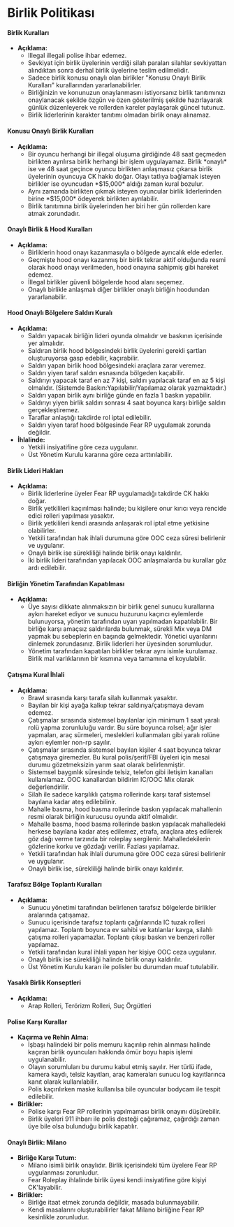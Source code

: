 # Birlik Politikası

#### Birlik Kuralları

* **Açıklama:**
  * Illegal illegali polise ihbar edemez.
  * Sevkiyat için birlik üyelerinin verdiği silah paraları silahlar sevkiyattan alındıktan sonra derhal birlik üyelerine teslim edilmelidir.
  * Sadece birlik konusu onaylı olan birlikler "Konusu Onaylı Birlik Kuralları" kurallarından yararlanabilirler.
  * Birliğinizin ve konunuzun onaylanmasını istiyorsanız birlik tanıtımınızı onaylanacak şekilde özgün ve özen gösterilmiş şekilde hazırlayarak günlük düzenleyerek ve rollerden kareler paylaşarak güncel tutunuz.
  * Birlik liderlerinin karakter tanıtımı olmadan birlik onayı alınamaz.

#### Konusu Onaylı Birlik Kuralları

* **Açıklama:**
  * Bir oyuncu herhangi bir illegal oluşuma girdiğinde 48 saat geçmeden birlikten ayrılırsa birlik herhangi bir işlem uygulayamaz. Birlik \*onaylı\* ise ve 48 saat geçince oyuncu birlikten anlaşmasız çıkarsa birlik üyelerinin oyuncuya CK hakkı doğar. Olayı tatlıya bağlamak isteyen birlikler ise oyuncudan \*$15,000\* aldığı zaman kural bozulur.
  * Aynı zamanda birlikten çıkmak isteyen oyuncular birlik liderlerinden birine \*$15,000\* ödeyerek birlikten ayrılabilir.
  * Birlik tanıtımına birlik üyelerinden her biri her gün rollerden kare atmak zorundadır.

#### Onaylı Birlik & Hood Kuralları

* **Açıklama:**
  * Birliklerin hood onayı kazanmasıyla o bölgede ayrıcalık elde ederler.
  * Geçmişte hood onayı kazanmış bir birlik tekrar aktif olduğunda resmi olarak hood onayı verilmeden, hood onayına sahipmiş gibi hareket edemez.
  * İllegal birlikler güvenli bölgelerde hood alanı seçemez.
  * Onaylı birlikle anlaşmalı diğer birlikler onaylı birliğin hoodundan yararlanabilir.

#### Hood Onaylı Bölgelere Saldırı Kuralı

* **Açıklama:**
  * Saldırı yapacak birliğin lideri oyunda olmalıdır ve baskının içerisinde yer almalıdır.
  * Saldıran birlik hood bölgesindeki birlik üyelerini gerekli şartları oluşturuyorsa gasp edebilir, kaçırabilir.
  * Saldırı yapan birlik hood bölgesindeki araçlara zarar veremez.
  * Saldırı yiyen taraf saldırı esnasında bölgeden kaçabilir.
  * Saldırıyı yapacak taraf en az 7 kişi, saldırı yapılacak taraf en az 5 kişi olmalıdır. \(Sistemde Baskın:Yapılabilir/Yapılamaz olarak yazmaktadır.\)
  * Saldırı yapan birlik aynı birliğe günde en fazla 1 baskın yapabilir.
  * Saldırıyı yiyen birlik saldırı sonrası 4 saat boyunca karşı birliğe saldırı gerçekleştiremez.
  * Taraflar anlaştığı takdirde rol iptal edilebilir.
  * Saldırı yiyen taraf hood bölgesinde Fear RP uygulamak zorunda değildir.
* **İhlalinde:**
  * Yetkili insiyatifine göre ceza uygulanır.
  * Üst Yönetim Kurulu kararına göre ceza arttırılabilir.

#### Birlik Lideri Hakları

* **Açıklama:**
  * Birlik liderlerine üyeler Fear RP uygulamadığı takdirde CK hakkı doğar.
  * Birlik yetkilileri kaçırılması halinde; bu kişilere onur kırıcı veya rencide edici rolleri yapılması yasaktır.
  * Birlik yetkilileri kendi arasında anlaşarak rol iptal etme yetkisine olabilirler.
  * Yetkili tarafından hak ihlali durumuna göre OOC ceza süresi belirlenir ve uygulanır.
  * Onaylı birlik ise sürekliliği halinde birlik onayı kaldırılır.
  * İki birlik lideri tarafından yapılacak OOC anlaşmalarda bu kurallar göz ardı edilebilir.

#### Birliğin Yönetim Tarafından Kapatılması

* **Açıklama:**
  * Üye sayısı dikkate alınmaksızın bir birlik genel sunucu kurallarına aykırı hareket ediyor ve sunucu huzurunu kaçırıcı eylemlerde bulunuyorsa, yönetim tarafından uyarı yapılmadan kapatılabilir. Bir birliğe karşı amaçsız saldırılarda bulunmak, sürekli Mix veya DM yapmak bu sebeplerin en başında gelmektedir. Yönetici uyarılarını dinlemek zorundasınız. Birlik liderleri her üyesinden sorumludur.
  * Yönetim tarafından kapatılan birlikler tekrar aynı isimle kurulamaz. Birlik mal varlıklarının bir kısmına veya tamamına el koyulabilir.

#### Çatışma Kural İhlali

* **Açıklama:**
  * Brawl sırasında karşı tarafa silah kullanmak yasaktır.
  * Bayılan bir kişi ayağa kalkıp tekrar saldırıya/çatışmaya devam edemez.
  * Çatışmalar sırasında sistemsel bayılanlar için minimum 1 saat yaralı rolü yapma zorunluluğu vardır. Bu süre boyunca rolsel; ağır işler yapmaları, araç sürmeleri, meslekleri kullanmaları gibi yaralı rolüne aykırı eylemler non-rp sayılır.
  * Çatışmalar sırasında sistemsel bayılan kişiler 4 saat boyunca tekrar çatışmaya giremezler. Bu kural polis/şerif/FBI üyeleri için mesai durumu gözetmeksizin yarım saat olarak belirlenmiştir.
  * Sistemsel baygınlık süresinde telsiz, telefon gibi iletişim kanalları kullanılamaz. OOC kanallardan bildirim IC/OOC Mix olarak değerlendirilir.
  * Silah ile sadece karşılıklı çatışma rollerinde karşı taraf sistemsel bayılana kadar ateş edilebilinir.
  * Mahalle basma, hood basma rollerinde baskın yapılacak mahallenin resmi olarak birliğin kurucusu oyunda aktif olmalıdır.
  * Mahalle basma, hood basma rollerinde baskın yapılacak mahalledeki herkese bayılana kadar ateş edilemez, etrafa, araçlara ateş edilerek göz dağı verme tarzında bir roleplay sergilenir. Mahalledekilerin gözlerine korku ve gözdağı verilir. Fazlası yapılamaz.
  * Yetkili tarafından hak ihlali durumuna göre OOC ceza süresi belirlenir ve uygulanır.
  * Onaylı birlik ise, sürekliliği halinde birlik onayı kaldırılır.

#### Tarafsız Bölge Toplantı Kuralları

* **Açıklama:**
  * Sunucu yönetimi tarafından belirlenen tarafsız bölgelerde birlikler aralarında çatışamaz.
  * Sunucu içerisinde tarafsız toplantı çağrılarında IC tuzak rolleri yapılamaz. Toplantı boyunca ev sahibi ve katılanlar kavga, silahlı çatışma rolleri yapamazlar. Toplantı çıkışı baskın ve benzeri roller yapılamaz.
  * Yetkili tarafından kural ihlali yapan her kişiye OOC ceza uygulanır.
  * Onaylı birlik ise sürekliliği halinde birlik onayı kaldırılır.
  * Üst Yönetim Kurulu kararı ile polisler bu durumdan muaf tutulabilir.

#### Yasaklı Birlik Konseptleri

* **Açıklama:**
  * Arap Rolleri, Terörizm Rolleri, Suç Örgütleri

#### Polise Karşı Kurallar

* **Kaçırma ve Rehin Alma:**
  * İşbaşı halindeki bir polis memuru kaçırılıp rehin alınması halinde kaçıran birlik oyuncuları hakkında ömür boyu hapis işlemi uygulanabilir.
  * Olayın sorumluları bu durumu kabul etmiş sayılır. Her türlü ifade, kamera kaydı, telsiz kayıtları, araç kameraları sunucu log kayıtlarınca kanıt olarak kullanılabilir.
  * Polis kaçırılırken maske kullanılsa bile oyuncular bodycam ile tespit edilebilir.
* **Birlikler:**
  * Polise karşı Fear RP rollerinin yapılmaması birlik onayını düşürebilir.
  * Birlik üyeleri 911 ihbarı ile polis desteği çağıramaz, çağırdığı zaman üye bile olsa bulunduğu birlik kapatılır.

#### Onaylı Birlik: Milano

* **Birliğe Karşı Tutum:**
  * Milano isimli birlik onaylıdır. Birlik içerisindeki tüm üyelere Fear RP uygulanması zorunludur.
  * Fear Roleplay ihlalinde birlik üyesi kendi insiyatifine göre kişiyi CK'layabilir.
* **Birlikler:**
  * Birliğe itaat etmek zorunda değildir, masada bulunmayabilir.
  * Kendi masalarını oluşturabilirler fakat Milano birliğine Fear RP kesinlikle zorunludur.

